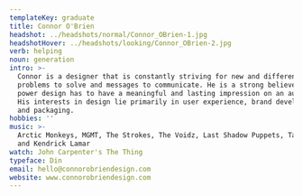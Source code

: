```yaml
---
templateKey: graduate
title: Connor O'Brien
headshot: ../headshots/normal/Connor_OBrien-1.jpg
headshotHover: ../headshots/looking/Connor_OBrien-2.jpg
verb: helping
noun: generation
intro: >-
  Connor is a designer that is constantly striving for new and different
  problems to solve and messages to communicate. He is a strong believer in the
  power design has to have a meaningful and lasting impression on an audience.
  His interests in design lie primarily in user experience, brand development
  and packaging.
hobbies: ''
music: >-
  Arctic Monkeys, MGMT, The Strokes, The Voidz, Last Shadow Puppets, Tame Impala
  and Kendrick Lamar
watch: John Carpenter's The Thing
typeface: Din
email: hello@connorobriendesign.com
website: www.connorobriendesign.com
---
```


